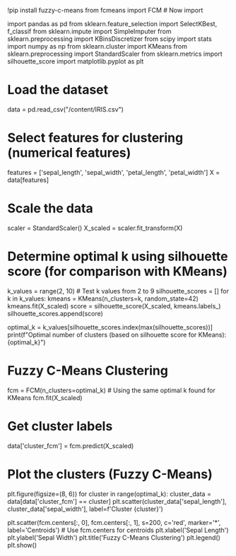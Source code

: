 !pip install fuzzy-c-means
from fcmeans import FCM # Now import

import pandas as pd
from sklearn.feature_selection import SelectKBest, f_classif
from sklearn.impute import SimpleImputer
from sklearn.preprocessing import KBinsDiscretizer
from scipy import stats
import numpy as np
from sklearn.cluster import KMeans
from sklearn.preprocessing import StandardScaler
from sklearn.metrics import silhouette_score
import matplotlib.pyplot as plt

# Load the dataset
data = pd.read_csv("/content/IRIS.csv")

# Select features for clustering (numerical features)
features = ['sepal_length', 'sepal_width', 'petal_length', 'petal_width']
X = data[features]

# Scale the data
scaler = StandardScaler()
X_scaled = scaler.fit_transform(X)

# Determine optimal k using silhouette score (for comparison with KMeans)
k_values = range(2, 10)  # Test k values from 2 to 9
silhouette_scores = []
for k in k_values:
    kmeans = KMeans(n_clusters=k, random_state=42)
    kmeans.fit(X_scaled)
    score = silhouette_score(X_scaled, kmeans.labels_)
    silhouette_scores.append(score)

optimal_k = k_values[silhouette_scores.index(max(silhouette_scores))]
print(f"Optimal number of clusters (based on silhouette score for KMeans): {optimal_k}")

# Fuzzy C-Means Clustering
fcm = FCM(n_clusters=optimal_k) # Using the same optimal k found for KMeans
fcm.fit(X_scaled)

# Get cluster labels
data['cluster_fcm'] = fcm.predict(X_scaled)

# Plot the clusters (Fuzzy C-Means)
plt.figure(figsize=(8, 6))
for cluster in range(optimal_k):
    cluster_data = data[data['cluster_fcm'] == cluster]
    plt.scatter(cluster_data['sepal_length'], cluster_data['sepal_width'], label=f'Cluster {cluster}')

plt.scatter(fcm.centers[:, 0], fcm.centers[:, 1], s=200, c='red', marker='*', label='Centroids') # Use fcm.centers for centroids
plt.xlabel('Sepal Length')
plt.ylabel('Sepal Width')
plt.title('Fuzzy C-Means Clustering')
plt.legend()
plt.show()
